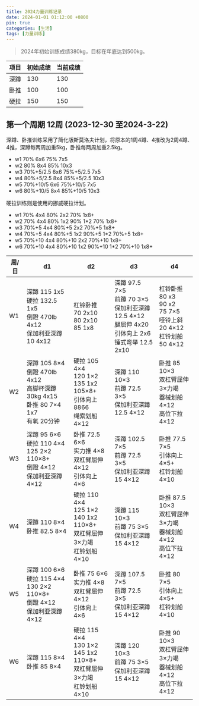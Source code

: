 ```yaml
---
title: 2024力量训练记录
date: 2024-01-01 01:12:00 +0800
pin: true 
categories: [生活]
tags: [力量训练]
---
```


> 2024年初始训练成绩380kg，目标在年底达到500kg。

|项目|初始成绩|当前成绩|  
|--|--|--|
|深蹲|130|130|
|卧推|100|100|
|硬拉|150|150|

## 第一个周期 12周 (2023-12-30 至2024-3-22)

深蹲、卧推训练采用了简化版斯莫洛夫计划，将原本的1周4蹲、4推改为2周4蹲、4推，深蹲每两周加重5kg，卧推每两周加重2.5kg。
- w1 70% 6x6  75% 7x5  
- w2 80% 8x4  85% 10x3
- w3 70%+5/2.5 6x6  75%+5/2.5 7x5  
- w4 80%+5/2.5 8x4  85%+5/2.5 10x3
- w5 70%+10/5 6x6  75%+10/5 7x5  
- w6 80%+10/5 8x4  85%+10/5 10x3

硬拉训练则是使用的挪威硬拉计划。

- w1 70% 4x4 80% 2x2 70% 1x8+
- w2 70% 4x4 80% 1x2  90% 1*2 70% 1x8+
- w3 70%+5 4x4 80%+5 2x2 70%+5 1x8+
- w4 70%+5 4x4 80%+5 1x2  90%+5 1*2 70%+5 1x8+
- w5 70%+10 4x4 80%+10 2x2 70%+10 1x8+
- w6 70%+10 4x4 80%+10 1x2  90%+10 1*2 70%+10 1x8+

|周/日|d1|d2|d3|d4|
|--|--|--|--|--|
|W1|深蹲 115 1x5 <br>硬拉 132.5 1x5 <br>倒蹬 470lb 4x12 <br>保加利亚深蹲 10 4x12 | 杠铃卧推 <br>70 2x10 <br> 80 2x10  <br> 85 1x8| 深蹲 97.5 7×5 <br>前蹲 70 3×5<br>保加利亚深蹲 12.5 4×12 <br> 腿屈伸 4x20 <br> 引体向上 2x6 <br> 锤式弯举 12.5 2x10| 杠铃卧推 80 x3 <br>    90 x2 <br>      75 7×5<br>哑铃上斜 20 4×12<br>杠铃划船 50 4×12|
|W2|深蹲 105 8×4<br>倒蹬 470lb 4x12<br>高脚杯深蹲30kg 4x15<br>卧推 80 7×4<br> 1x7<br>有氧 20分钟|硬拉 105 4×4  <br>120 1×2 <br>135 1x2 <br>105×8+<br>引体向上8866<br>绳索划船 4×12|深蹲 110 10×3<br>前蹲 72.5 3×5<br>保加利亚深蹲 12.5 4×12|卧推 85 10×3<br>双杠臂屈伸 3×力竭<br>器械划船 4×12<br>高位下拉 4×12|
|W3|深蹲 95 6×6<br>硬拉 110 4×4  125 2×2 <br> 110×8+<br>倒蹬 4×12<br>保加利亚深蹲 4×12|卧推 72.5 6×6<br>实力推 4×8<br>双杠臂屈伸 4×12<br>引体向上 4×6|深蹲 102.5 7×5<br>前蹲 72.5 3×5<br>保加利亚深蹲 15 4×12|卧推 77.5 7×5<br>引体向上 4×5+<br>杠铃划船 4×10|
|W4|深蹲 110 8×4<br>卧推 82.5 8×4|硬拉 110 4×4  <br>125 1×2 <br> 140 1x2 <br>110×8+<br>双杠臂屈伸 3×力竭<br>杠铃划船 4×10|深蹲 115 10×3<br>前蹲 75 3×5<br>保加利亚深蹲 15 4×12|卧推 87.5 10×3<br>双杠臂屈伸 3×力竭<br>器械划船 4×12<br>高位下拉 4×12|
|W5|深蹲 100 6×6<br>硬拉 115 4×4 <br> 130 2×2 <br> 110×8+<br>倒蹬 4×12<br>保加利亚深蹲 4×12|卧推 75 6×6<br>实力推 4×8<br>双杠臂屈伸 4×12<br>引体向上 4×6|深蹲 107.5 7×5<br>前蹲 72.5 3×5<br>保加利亚深蹲 15 4×12|卧推 80 7×5<br>引体向上 4×5+<br>杠铃划船 4×10|
|W6|深蹲 115 8×4<br>卧推 85 8×4|硬拉 115 4×4 <br> 130 1×2 <br> 145 1x2 <br>110×8+<br>双杠臂屈伸 3×力竭<br>杠铃划船 4×10|深蹲 120 10×3<br>前蹲 75 3×5<br>保加利亚深蹲 15 4×12|卧推 90 10×3<br>双杠臂屈伸 3×力竭<br>器械划船 4×12<br>高位下拉 4×12|

